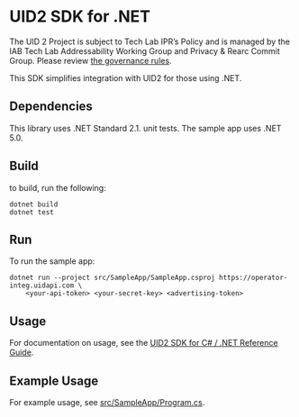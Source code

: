 # UID2 SDK for .NET

The UID 2 Project is subject to Tech Lab IPR’s Policy and is managed by the IAB Tech Lab Addressability Working Group and Privacy & Rearc Commit Group. Please review [the governance rules](https://github.com/IABTechLab/uid2-core/blob/master/Software%20Development%20and%20Release%20Procedures.md).

This SDK simplifies integration with UID2 for those using .NET.

## Dependencies

This library uses .NET Standard 2.1. unit tests. The sample app uses .NET 5.0.

## Build

to build, run the following:

```
dotnet build
dotnet test
```

## Run

To run the sample app:

```
dotnet run --project src/SampleApp/SampleApp.csproj https://operator-integ.uidapi.com \
	<your-api-token> <your-secret-key> <advertising-token>
```

## Usage
For documentation on usage, see the [UID2 SDK for C# / .NET Reference Guide](https://unifiedid.com/docs/sdks/uid2-sdk-ref-csharp-dotnet).

## Example Usage

For example usage, see [src/SampleApp/Program.cs](src/SampleApp/Program.cs).